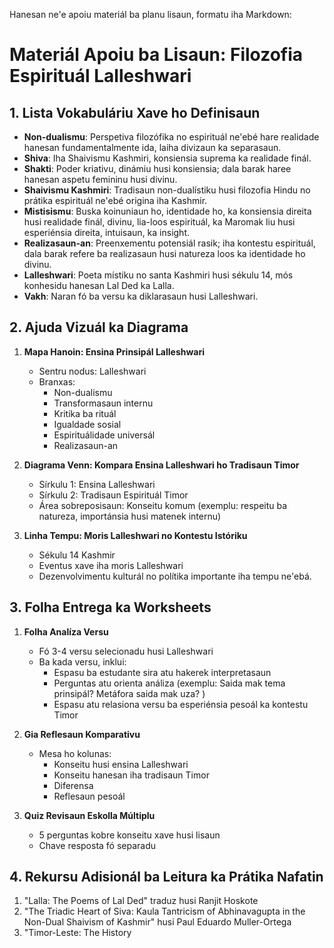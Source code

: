 Hanesan ne'e apoiu materiál ba planu lisaun, formatu iha Markdown:

# Materiál Apoiu ba Lisaun: Filozofia Espirituál Lalleshwari

## 1. Lista Vokabuláriu Xave ho Definisaun

- **Non-dualismu**: Perspetiva filozófika no espirituál ne'ebé hare realidade hanesan fundamentalmente ida, laiha divizaun ka separasaun.
- **Shiva**: Iha Shaivismu Kashmiri, konsiensia suprema ka realidade finál.
- **Shakti**: Poder kriativu, dinámiu husi konsiensia; dala barak haree hanesan aspetu femininu husi divinu.
- **Shaivismu Kashmiri**: Tradisaun non-dualístiku husi filozofia Hindu no prátika espirituál ne'ebé origina iha Kashmir.
- **Mistisismu**: Buska koinuniaun ho, identidade ho, ka konsiensia direita husi realidade finál, divinu, lia-loos espirituál, ka Maromak liu husi esperiénsia direita, intuisaun, ka insight.
- **Realizasaun-an**: Preenxementu potensiál rasik; iha kontestu espirituál, dala barak refere ba realizasaun husi natureza loos ka identidade ho divinu.
- **Lalleshwari**: Poeta místiku no santa Kashmiri husi sékulu 14, mós konhesidu hanesan Lal Ded ka Lalla.
- **Vakh**: Naran fó ba versu ka diklarasaun husi Lalleshwari.

## 2. Ajuda Vizuál ka Diagrama

1. **Mapa Hanoin: Ensina Prinsipál Lalleshwari**
   - Sentru nodus: Lalleshwari
   - Branxas:
     - Non-dualismu
     - Transformasaun internu
     - Kritika ba rituál
     - Igualdade sosial
     - Espirituálidade universál
     - Realizasaun-an

2. **Diagrama Venn: Kompara Ensina Lalleshwari ho Tradisaun Timor**
   - Sírkulu 1: Ensina Lalleshwari
   - Sírkulu 2: Tradisaun Espirituál Timor
   - Área sobreposisaun: Konseitu komum (exemplu: respeitu ba natureza, importánsia husi matenek internu)

3. **Linha Tempu: Moris Lalleshwari no Kontestu Istóriku**
   - Sékulu 14 Kashmir
   - Eventus xave iha moris Lalleshwari
   - Dezenvolvimentu kulturál no polítika importante iha tempu ne'ebá.

## 3. Folha Entrega ka Worksheets

1. **Folha Analíza Versu**
   - Fó 3-4 versu selecionadu husi Lalleshwari
   - Ba kada versu, inklui:
     - Espasu ba estudante sira atu hakerek interpretasaun
     - Perguntas atu orienta análiza (exemplu: Saida mak tema prinsipál? Metáfora saida mak uza? )
     - Espasu atu relasiona versu ba esperiénsia pesoál ka kontestu Timor

2. **Gia Reflesaun Komparativu**
   - Mesa ho kolunas:
     - Konseitu husi ensina Lalleshwari
     - Konseitu hanesan iha tradisaun Timor
     - Diferensa
     - Reflesaun pesoál

3. **Quiz Revisaun Eskolla Múltiplu**
   - 5 perguntas kobre konseitu xave husi lisaun
   - Chave resposta fó separadu

## 4. Rekursu Adisionál ba Leitura ka Prátika Nafatin

1. "Lalla: The Poems of Lal Ded" traduz husi Ranjit Hoskote
2. "The Triadic Heart of Siva: Kaula Tantricism of Abhinavagupta in the Non-Dual Shaivism of Kashmir" husi Paul Eduardo Muller-Ortega
3. "Timor-Leste: The History